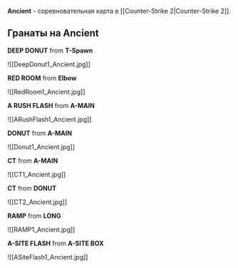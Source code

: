 **Ancient** - соревновательная карта в [[Counter-Strike 2|Counter-Strike 2]].

## Гранаты на Ancient

**DEEP DONUT** from **T-Spawn**

![[DeepDonut1_Ancient.jpg]]

**RED ROOM** from **Elbow**

![[RedRoom1_Ancient.jpg]]

**A RUSH FLASH** from **A-MAIN**

![[ARushFlash1_Ancient.jpg]]

**DONUT** from **A-MAIN**

![[Donut1_Ancient.jpg]]

**CT** from **A-MAIN**

![[CT1_Ancient.jpg]]

**CT** from **DONUT**

![[CT2_Ancient.jpg]]

**RAMP** from **LONG**

![[RAMP1_Ancient.jpg]]

**A-SITE FLASH** from **A-SITE BOX**

![[ASiteFlash1_Ancient.jpg]]

